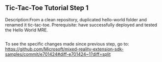 ## Tic-Tac-Toe Tutorial Step 1 
Description:From a clean repository, duplicated hello-world folder and renamed it tic-tac-toe. Prerequisite: have successfully deployed and tested the Hello World MRE.
##
To see the specific changes made since previous step, go to:
https://github.com/Microsoft/mixed-reality-extension-sdk-samples/commit/e701424#diff-e701424~1?diff=split
